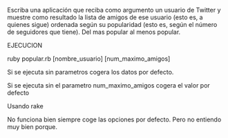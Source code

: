 Escriba una aplicación que reciba como argumento un usuario de Twitter
y muestre como resultado la lista de amigos de ese usuario (esto es, a quienes sigue)
ordenada según su popularidad (esto es, según el número de seguidores que tiene).
Del mas popular al menos popular.


EJECUCION

ruby popular.rb [nombre_usuario] [num_maximo_amigos]

Si se ejecuta sin parametros cogera los datos por defecto.

Si se ejecuta sin el parametro num_maximo_amigos cogera el valor por defecto

Usando rake

No funciona bien siempre coge las opciones por defecto. Pero no entiendo muy bien porque.
